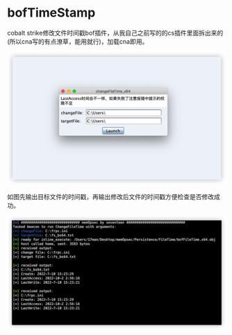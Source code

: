 # bofTimeStamp
cobalt strike修改文件时间戳bof插件，从我自己之前写的的cs插件里面拆出来的(所以cna写的有点潦草，能用就行)，加载cna即用。

![image-20221002030905073](assets/image-20221002030905073.png)

如图先输出目标文件的时间戳，再输出修改后文件的时间戳方便检查是否修改成功。

![image-20221002025805176](assets/image-20221002025805176.png)
